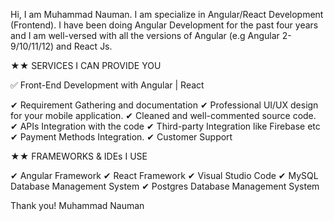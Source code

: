 Hi, I am Muhammad Nauman. I am specialize in Angular/React Development (Frontend). I have been doing Angular Development for the past four years and I am well-versed with all the versions of Angular (e.g Angular 2-9/10/11/12) and React Js.

★★ SERVICES I CAN PROVIDE YOU

✅ Front-End Development with Angular | React

✔ Requirement Gathering and documentation
✔ Professional UI/UX design for your mobile application.
✔ Cleaned and well-commented source code.
✔ APIs Integration with the code
✔ Third-party Integration like Firebase etc
✔ Payment Methods Integration.
✔ Customer Support

★★ FRAMEWORKS & IDEs I USE

✔ Angular Framework
✔ React Framework
✔ Visual Studio Code
✔ MySQL Database Management System 
✔ Postgres Database Management System 

Thank you!
Muhammad Nauman
